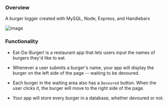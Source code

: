 ### Overview

A burger logger created with MySQL, Node, Express, and Handlebars


![image](https://user-images.githubusercontent.com/59264835/84472571-654d8c00-ac55-11ea-8467-4917b83a7e21.png)


### Functionality

* Eat-Da-Burger! is a restaurant app that lets users input the names of burgers they'd like to eat.

* Whenever a user submits a burger's name, your app will display the burger on the left side of the page -- waiting to be devoured.

* Each burger in the waiting area also has a `Devoured` button. When the user clicks it, the burger will move to the right side of the page.

* Your app will store every burger in a database, whether devoured or not.
